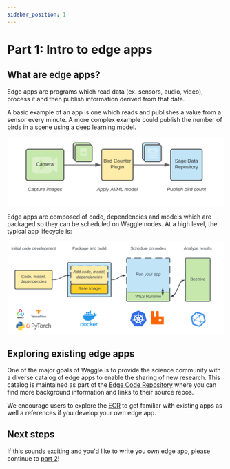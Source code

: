 ```yaml
---
sidebar_position: 1
---
```


# Part 1: Intro to edge apps

## What are edge apps?

Edge apps are programs which read data (ex. sensors, audio, video), process it and then publish information derived from that data.

A basic example of an app is one which reads and publishes a value from a sensor every minute. A more complex example could publish the number of birds in a scene using a deep learning model.

![Basic App](./images/plugin-basic.svg)

Edge apps are composed of code, dependencies and models which are packaged so they can be scheduled on Waggle nodes. At a high level, the typical app lifecycle is:

![Running App](./images/plugin-run.svg)

## Exploring existing edge apps

One of the major goals of Waggle is to provide the science community with a diverse catalog of edge apps to enable the sharing of new research. This catalog is maintained as part of the [Edge Code Repository](https://portal.sagecontinuum.org) where you can find more background information and links to their source repos.

We encourage users to explore the [ECR](https://portal.sagecontinuum.org) to get familiar with existing apps as well a references if you develop your own edge app.

## Next steps

If this sounds exciting and you'd like to write you own edge app, please continue to [part 2](creating-an-edge-app)!
